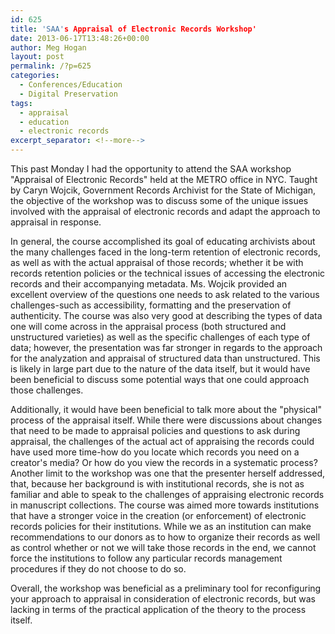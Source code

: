 ```yaml
---
id: 625
title: 'SAA's Appraisal of Electronic Records Workshop'
date: 2013-06-17T13:48:26+00:00
author: Meg Hogan
layout: post
permalink: /?p=625
categories:
  - Conferences/Education
  - Digital Preservation
tags:
  - appraisal
  - education
  - electronic records
excerpt_separator: <!--more-->
---
```

This past Monday I had the opportunity to attend the SAA workshop "Appraisal of Electronic Records" held at the METRO office in NYC. Taught by Caryn Wojcik, Government Records Archivist for the State of Michigan, the objective of the workshop was to discuss some of the unique issues involved with the appraisal of electronic records and adapt the approach to appraisal in response.

<!--more-->In general, the course accomplished its goal of educating archivists about the many challenges faced in the long-term retention of electronic records, as well as with the actual appraisal of those records; whether it be with records retention policies or the technical issues of accessing the electronic records and their accompanying metadata. Ms. Wojcik provided an excellent overview of the questions one needs to ask related to the various challenges-such as accessibility, formatting and the preservation of authenticity. The course was also very good at describing the types of data one will come across in the appraisal process (both structured and unstructured varieties) as well as the specific challenges of each type of data; however, the presentation was far stronger in regards to the approach for the analyzation and appraisal of structured data than unstructured. This is likely in large part due to the nature of the data itself, but it would have been beneficial to discuss some potential ways that one could approach those challenges.

Additionally, it would have been beneficial to talk more about the "physical" process of the appraisal itself. While there were discussions about changes that need to be made to appraisal policies and questions to ask during appraisal, the challenges of the actual act of appraising the records could have used more time-how do you locate which records you need on a creator's media? Or how do you view the records in a systematic process? Another limit to the workshop was one that the presenter herself addressed, that, because her background is with institutional records, she is not as familiar and able to speak to the challenges of appraising electronic records in manuscript collections. The course was aimed more towards institutions that have a stronger voice in the creation (or enforcement) of electronic records policies for their institutions. While we as an institution can make recommendations to our donors as to how to organize their records as well as control whether or not we will take those records in the end, we cannot force the institutions to follow any particular records management procedures if they do not choose to do so.

Overall, the workshop was beneficial as a preliminary tool for reconfiguring your approach to appraisal in consideration of electronic records, but was lacking in terms of the practical application of the theory to the process itself.
